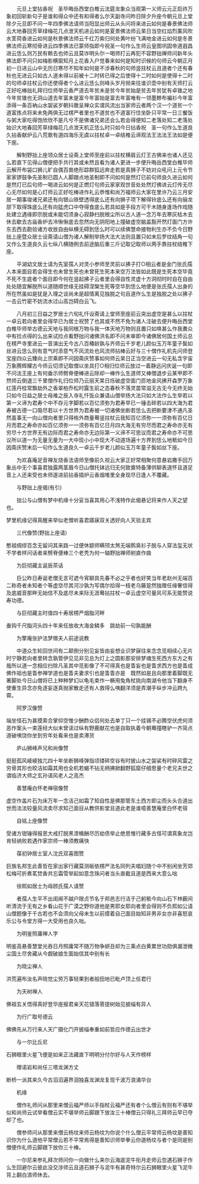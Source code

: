 <!-- { "loadSidebar": true } -->
　　元旦上堂拈香祝　圣毕晦岳西堂白椎云法筵龙象众当观第一义师云元正启祚万象初回斩新句子是谁和得众中还有和得者么尔天副寺问昨日除夕升座今朝元旦上堂除夕元旦即不问一年四季佛法请师当阳显出师云从头问将来进云如何是春景佛法师云大地春回芳草绿梅花几点泄天机进云如何是夏景佛法师云杲日当空红焰烈薰风吹水芰荷香进云如何是秋景佛法师云千红万紫归何处黄叶纷飞满地金进云如何是冬景佛法师云寒彻骨进云四季佛法已蒙师指即今祝圣一句作么生师云皇图巩固帝道遐昌进云恁么则万民有赖去也师云且莫诈明头尔一喝师打云再犯不容野拙禅师问新年头佛法即不问只如梅影横窗知月上花香入户觉春来如何是知时识候的句师云今朝正月初一日进云山中无历日寒尽不知年如何是不涉春秋的句师竖拄杖云且道者个还有春秋也无进云只如古人道未得以前被十二时转已得之后使得十二时如何是使得十二时的句师卓拄杖云你还使得者个么进云恁么则峰头岁月频来往谁识壶中别有天师打云正好吃棒拙礼拜归位师举云香严道去年贫未是贫今年贫始是贫去年贫犹有卓锥之地今年贫锥也无洞山道去年富未是富今年富始是富去年富唯有一领墨黪布褊衫今年富添得一条百衲山水袈裟岁朝抖擞呈禅众实谓风流出当家师云者两个汉一个道贫一个道富拣点将来未免两俱无过楞严者里也不道贫也不道富行住坐卧只平常一日三餐饭与粥大家吃得饱欣欣不是凡兮不是佛诸兄弟还会么若会得便知二老落处知二老落处始识大地春回芳草绿梅花几点泄天机正恁么时只如今日拈香祝　圣一句作么生道良久拈香献炉云八荒歌有道四海乐无虞以拄杖卓一卓结椎云谛观法王法法王法如是便下座。

　　解制野拙上座领众居士设斋上堂师至座前以拄杖横肩云灯王古佛来也诸人还见么若直下见得山僧便把手共行其或未然且看为诸人更进一步便升晦岳西堂白椎毕师云解开布袋口狮儿旷自偶百兽绝形踪群狐远奔走若是真狮子不妨对众吼问上元令节家家锣鼓争先圣制已圆人人脚跟点地圣制即不问如何是然灯已前句师良久进云如何是然灯已后句师一喝进云如何是正燃灯句师云家家观世音处处然灯佛进云灯传无尽心无尽如何是心灯师云正好吃棒进作礼云恭惟和尚万福师云大家在里许乃云三月安居一期事竣诸兄弟还有向银山铁壁透得底么还有向狮子项下解得铃底么还有向骊龙颔下取得珠底么还有向猛虎口中夺得食底么若具如是手段方可干木随身逢场作戏随处建立遇缘即宗脱或未能切须身心寂静扫脱根尘所以古人道一念万年去寒灰枯木去休去歇去古庙香炉去冷愀愀底去忽然向无阴阳地上撞破虚空脑盖豁开然灯面门方许东去西去勘验诸方收放自由纵横无碍到恁么时可以续佛慧命接物利生亦不负今日野拙上座暨众居士设斋请山僧为诸人解制举扬大法大法则且置只如末后罗纹结角一句又作么生道良久云七纵八横随例去前途脑后重三斤记取记取师以两手靠拄杖结椎下座。

　　平湖幼文居士请为先室孺人对灵小参师至灵前以拂子打○相云者是金门张氏孺人本来面目若会得生也未曾生死也未曾死生死本来空万法皆如此既是生死本空毕竟不死不生底者个面目即今何在竖起拂子云者里会得自性灵虚十方洞彻时时自在自由处处随宜解脱所以道随顺世缘无挂碍涅槃生死等空华到恁么地便是张氏孺人出身的所在然虽如是犹是入理之谈尚未是超情离见独脱之句且道作么生是独脱之处以拂子一击云竹密不妨流水过山高岂碍白云飞。

　　八月初三日益之罗居士六旬礼忏设斋请上堂师至座前云突出虚空是甚么以拄杖一卓云若向者里会得早已为居士祝赞了也其或不然不免为诸人注破去便升晦岳西堂白椎毕师举古德云天地与我同根万物与我一体天地万物则且置只如唤甚么作我聻众中有捡点得的么出来试捡点看野拙问诸佛洪名即不问未审即今诸佛居何国土师云总在楞严寺里进云一音演出无今古八百椿龄孰与齐师云千岁老儿颜似玉万年童子鬓如丝进云恁么则有意气时添意气不风流处也风流师拈棒云好与三十僧作礼机先问师登宝座四众云臻向上宗乘即不问因斋庆赞事如何师云杲日正当空进云一句无私含宇宙万象腾辉耀古今师云切须记取僧以坐具打○相归位师云放过一着静远问庆诞一句即不问法王座上有何垂示师劈脊便棒进云除却一棒作么生道师又棒僧退步云某甲即不然师云倒退三千里僧作礼归位师乃云丽天杲日烁破虚空面门匝地金风拂开森罗万象红莲丹桂常飘劫外之香翠柏乔松时露生前之态春秋不落灵苗常滋无古无今无终无始只如今日益之居士母难之辰入寺礼忏饭众兼请山僧举扬大法只如大法作么生举若以第一义谛为君寿个中不存元字脚若以百亿须弥为君寿早已一锤击碎若以四大海为君寿被古德一口吸尽若以十方世界为君寿被一切诸佛坐断若恁么去把断要津不通凡圣然虽事无一向山僧向者里只得格外商量蓦竖拄杖云我知百亿须弥一一须弥有百亿日月而君之寿命亦如百亿须弥一一须弥有百亿日月四大海无有穷尽而君之寿命亦无有穷尽十方世界无有边际而君之寿命亦无边际第一义谛不可思议而君之寿命亦不可思议所以道一为无量无量为一大中现小小中现大不动道场遍十方界到恁么地秪如今日因斋庆赞末后一句作么生道良久一卓云千岁老儿颜似玉万年童子鬓如丝下座。

　　为欢喜庵足音禅友烧香法语师至像前久视云大家正好常相聚何意悬岩撒手回万象丛中无个事喜君独露两茎眉今日山僧托钵远归无何致奠特备薄供聊表道怀且道足音上人还来受也未师遂进前拈香插炉云香烟堆里全身现尽日逢人不覆藏。

　　与野拙上座偈(有引)

　　拙公与山僧有梦中机缘十分妥当喜其用心不浅特作此偈悬记将来作人天之望也。

梦里机缘记得真醒来举似老僧听喜君寤寐双关透好向人天验主宾

　　三代像赞(野拙上座请)

憨祖绸缪百念无留问其来路一过便休颛师瞒顸太煞无端鹘臭衫子脱与人穿法玺无状不学者样问话者来劈脊便棒三个老秃为何一轴野拙禅师剜直作曲

　　为巨彻藏主诞辰茶话

　　巨公昨日寿诞老僧无言可遮今宵聊具先春不必之乎者也好笑当年老赵州无端百二称奇者未知者个等虚空尽其河沙孰为写偶尔拾得一枝老乌藤跫然独赠任缘奢信得及底威音那畔无始信不及底尽未来际无涯蓦拈拄杖一卓云虚空可量风可系无能赞说寿功德。

　　与巨彻藏主时值四十寿居楞严烟脂河畔

垂钩千尺脂河头四十年来任放收大海金鳞多　跳劫前一句孰能酬

　　为擎庵张护法梦赠夫人前途说教

　　中道众生轮回世间有二颠倒分别见妄皆由妄想业识梦寐往来念念觅相续心无片时宁静若向者里转念孰管伊见见非见总为灯上之圆影那安排梦魂生死西方东方之有哉所以道一念相应扫除凡圣其中觅影像了不可得真也是眚妄也是眚求西方也是眚成佛作祖也是眚参禅学道也是眚夫妻求引也是眚眚亦是　既然如是且向那里着脚既无著脚处今日山僧将已上种种梦幻以龟毛束作一橛用兔角杖挑向南湖令他当下翻身不使重生异念亦免逐妄逐真抛家散走还有人救得么咦翻洋须是弄潮手纵步冲云跨九霄。

　　阿罗汉像赞

端坐怪石为甚摸索合掌仰空惟少酬酢众侣何处去单丁只一个挂锡不必腾空伏虎何须恶作案头一束莲经大似未曾读过纵有野鹿献花也是自取执着今朝蓦撞瞎驴一齐简点道破咦饶你坐到穷年处看来也是卖滞货

　　庐山狮峰声兄和尚像赞

挺挺孤风崚崚独兀四十年坐断狮峰弹指顷镂碎空谷有时披山水之袈裟有时碎风雷之穷骨其形也皎洁如霜其用也全机若蝎不拈无柄拂掀翻野狐窟仔细思量个老兄夫世之谓临济大师之玄孙语风老人之高杰

　　善慧庵白怀老禅宿像赞

虚空作盖片石为床万年一念洁己如霜了知自性是佛那管东土西方即尘而头头合道出世而法法较量风流卖尽求知己面目从教供影堂且道此老是谁噫善慧庵里白怀老宿

　　自铭上座像赞

受诸方钳锤得报恩大戒打脱黑漆桶酬尽历劫债举止绝思惟行藏多古怪可谓真象龙岂肯轻纳败若遇作家宗师一棒须教痛快

　　葆初钟居士室人沈氏双喜图赞

巨族名邦生此善哲在家出家行藏莫测皈依楞严法名同列夫唱妇随个中不别闲坐芳郊松梅可折煮茗焚香共忘霜雪举起如意念珠问者当头直截且道是西来大意么咄

　　徐熙如居士为母顾氏孺人请赞

　　者孺人生平不出闺阃不越户限贞节名于邦邑志行洁于己躬秪今向山石下林薮间听清流于无有之乡看山花于广漠之野你道他是男耶女耶向者里会得则不负熙如公请山僧题像于千古若也不会须向父母未生以前摸着自己面目始知非男非女亦非喜怒哀乐公与令堂方得一大受用也良久咄。

　　为明鉴照庸禅人字

明鉴高悬善慧堂光吞日月照庸常不随万物争妍丑却为三乘点白黄累世功勋俱漏泄微尘国土尽舍藏从今觑破娘生面始信其中别有长

　　为晓尘禅人

洪荒遍布汝名声晓觉尘劳万事轻果到者般田地已毗卢顶上任君行

　　为天树禅人

佛祖玄关悟得真好登华座报君亲天花错落菩提树始见披缁有异人

　　为行广取号德云

佛佛先从万行来人天广摄化门开披缁奉重如前哲应作德云出世才

　　与一尔比丘尼

石狮眼里火星飞便是如来正法藏直下明明分付尔好与人天作榜样

　　赠诺岩和尚任三塔龙渊方丈

断桥一派其来久今古滔滔遍界洄独喜龙渊龙复现千波万浪涌华台

　　机缘

　　僧作礼师问从那里来僧云福严师以手指杖云福严还有者个么僧云有则有不堪举似和尚师云试举看僧云实不堪举师云脚跟下放汝三十棒僧云只得礼三拜师云早已夺却了也。

　　僧参师问从那里来僧云杨坟来师云杨坟为你说个什么僧云平常师云杨坟是善知识你为什么道他平常僧云若不平常焉得是善知识师举拳云你道杨坟与者个是同是别僧便作礼师云脚跟下放你三十棒。

　　一尔尼来参礼拜次师问你一向做什么来尔云海底泥牛衔月走师云忽遇石狮子作么生回避尔云彼此没交涉师云且道石狮子与泥牛有甚奇特尔云石狮眼里火星飞泥牛背上翻白浪师休去。

